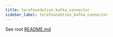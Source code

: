 ```yaml
---
title: terafoundation_kafka_connector
sidebar_label: terafoundation_kafka_connector
---
```


See root [README.md](../../../README.md)
